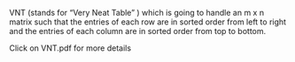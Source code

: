 VNT (stands for “Very Neat Table” ) which is going to
handle an m x n matrix such that the entries of each row are in sorted order from left to
right and the entries of each column are in sorted order from top to bottom.

Click on VNT.pdf for more details
